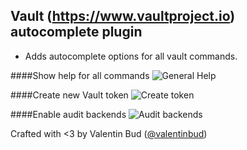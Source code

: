 ## Vault (https://www.vaultproject.io) autocomplete plugin

- Adds autocomplete options for all vault commands.

####Show help for all commands
![General Help](http://i.imgur.com/yv5Db1r.png "Help for all commands")


####Create new Vault token
![Create token](http://i.imgur.com/xMegNgh.png "Create token")


####Enable audit backends
![Audit backends](http://i.imgur.com/fKLeiSF.png "Audit backends")



Crafted with <3 by Valentin Bud ([@valentinbud](https://twitter.com/valentinbud))